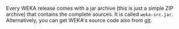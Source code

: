 Every WEKA release comes with a jar archive (this is just a simple ZIP archive) that contains the complete sources. It is called `weka-src.jar`. Alternatively, you can get WEKA's source code also from [git](../git.md).
